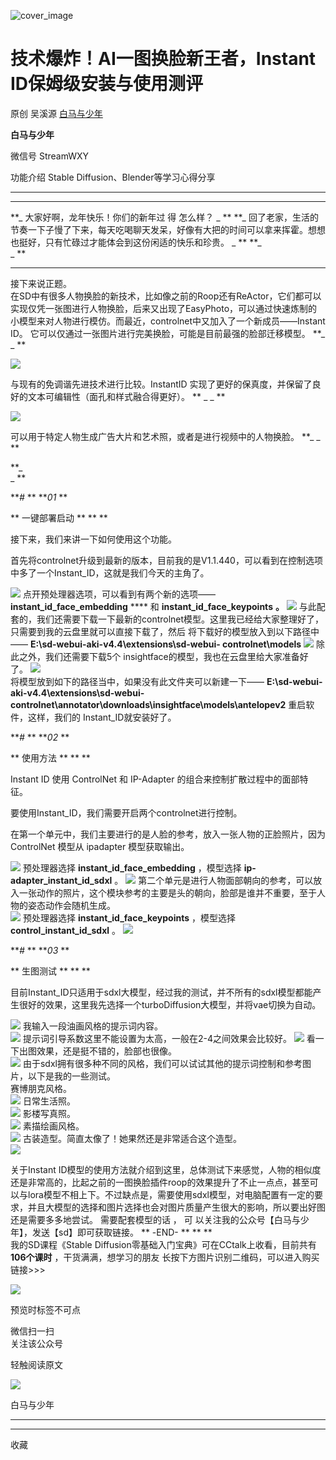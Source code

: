 ![cover_image](https://mmbiz.qpic.cn/sz_mmbiz_jpg/rR335dShxibibuFercwGmHPy4v4KAhWPKVh3WPygAWLGJxplxibhYd4uhjWROxZS8FdYSCHnGGo8Vg4gd94jnzwOg/0?wx_fmt=jpeg)

#  技术爆炸！AI一图换脸新王者，Instant ID保姆级安装与使用测评

原创  吴溪源  [ 白马与少年 ](javascript:void\(0\);)

**白马与少年**

微信号  StreamWXY

功能介绍  Stable Diffusion、Blender等学习心得分享

__ __

__ _ _

**_ 大家好啊，龙年快乐！你们的新年过  得  怎么样？  _ ** **_
回了老家，生活的节奏一下子慢了下来，每天吃喝聊天发呆，好像有大把的时间可以拿来挥霍。想想也挺好，只有忙碌过才能体会到这份闲适的快乐和珍贵。  _ **
**_  
_ **

* * *

接下来说正题。  
在SD中有很多人物换脸的新技术，比如像之前的Roop还有ReActor，它们都可以实现仅凭一张图进行人物换脸，后来又出现了EasyPhoto，可以通过快速炼制的小模型来对人物进行模仿。而最近，controlnet中又加入了一个新成员——Instant
ID。  它可以仅通过一张图片进行完美换脸，可能是目前最强的脸部迁移模型。  **_ _ **

![](https://mmbiz.qpic.cn/sz_mmbiz_png/rR335dShxib9dvIZBULKTzhrf91eeknaZWrxbfUG1XNMQkTx3QgGrwsnicvGXxibHXA63lWg1RRN6dQwwIPmajc1Q/640?wx_fmt=png&from=appmsg)

与现有的免调谐先进技术进行比较。InstantID 实现了更好的保真度，并保留了良好的文本可编辑性（面孔和样式融合得更好）。  ** _ _ **

![](https://mmbiz.qpic.cn/sz_mmbiz_png/rR335dShxib9dvIZBULKTzhrf91eeknaZm79Z5tzCibRpEDbsZ6nS6osia1zGzmq29k12MibxAxGJiadffpabMwibYcg/640?wx_fmt=png&from=appmsg)

可以用于特定人物生成广告大片和艺术照，或者是进行视频中的人物换脸。  **_ _ **

**_  
_ **

**_#_ ** **_01_ **

** 一键部署启动  ** ** **

  

接下来，我们来讲一下如何使用这个功能。  

  

首先将controlnet升级到最新的版本，目前我的是V1.1.440，可以看到在控制选项中多了一个Instant_ID，这就是我们今天的主角了。

  

![](https://mmbiz.qpic.cn/sz_mmbiz_png/rR335dShxib84rV6h9jTLKxNEdoCQypwQiaWkvt7ch5xjFfdicmz01ibluATkXsBgPlmtoK1Dic5bp477LNtrTRZ6hw/640?wx_fmt=png&from=appmsg)
点开预处理器选项，可以看到有两个新的选项——  **instant_id_face_embedding** **** 和
**instant_id_face_keypoints** **。**
![](https://mmbiz.qpic.cn/sz_mmbiz_png/rR335dShxib84rV6h9jTLKxNEdoCQypwQI2ClODpgGGCRqZCCKN4InB1lNAYatcujiaLc5lKYWbaKx2WTjPSmqQQ/640?wx_fmt=png&from=appmsg)
与此配套的，我们还需要下载一下最新的controlnet模型。这里我已经给大家整理好了，只需要到我的云盘里就可以直接下载了，然后
将下载好的模型放入到以下路径中——  **E:\sd-webui-aki-v4.4\extensions\sd-webui-
controlnet\models**
![](https://mmbiz.qpic.cn/sz_mmbiz_png/rR335dShxib84rV6h9jTLKxNEdoCQypwQUDeCNtXCtdVMv4fQHFiadNSZKbAMpZicLhjG230ibbaibLfGTYAWr8ORXg/640?wx_fmt=png&from=appmsg)
除此之外，我们还需要下载5个  insightface的模型，我也在云盘里给大家准备好了。
![](https://mmbiz.qpic.cn/sz_mmbiz_png/rR335dShxib84rV6h9jTLKxNEdoCQypwQcYzUJsmKicvdEPj1NsBWABpNwJSgGYAibcbs7W3FWadf3Nicuic7LoZCzw/640?wx_fmt=png&from=appmsg)  
将模型放到如下的路径当中，如果没有此文件夹可以新建一下——  **E:\sd-webui-aki-v4.4\extensions\sd-webui-
controlnet\annotator\downloads\insightface\models\antelopev2** 重启软件，这样，我们的
Instant_ID就安装好了。  

**_#_ ** **_02_ **

** 使用方法  ** ** **

  

Instant ID 使用 ControlNet 和 IP-Adapter 的组合来控制扩散过程中的面部特征。

  

要使用Instant_ID，我们需要开启两个controlnet进行控制。

  

在第一个单元中，我们主要进行的是人脸的参考，放入一张人物的正脸照片，因为 ControlNet 模型从 ipadapter 模型获取输出。

  

![](https://mmbiz.qpic.cn/sz_mmbiz_png/rR335dShxib9dvIZBULKTzhrf91eeknaZsCLUEqibEOtlicpNSL5TonicibKGYtlupZ6kz5c7EebSvicgtrH1ibmRG5Dg/640?wx_fmt=png&from=appmsg)
预处理器选择 **instant_id_face_embedding** ，模型选择 **ip-adapter_instant_id_sdxl** 。
![](https://mmbiz.qpic.cn/sz_mmbiz_png/rR335dShxib84rV6h9jTLKxNEdoCQypwQI9jLib2XVlFPfqbfRUbEGGkicG4nYSORoH8NQHg3O9wU601OasHy2Nibg/640?wx_fmt=png&from=appmsg)
第二个单元是进行人物面部朝向的参考，可以放入一张动作的照片，这个模块参考的主要是头的朝向，脸部是谁并不重要，至于人物的姿态动作会随机生成。  
![](https://mmbiz.qpic.cn/sz_mmbiz_png/rR335dShxib9dvIZBULKTzhrf91eeknaZe9siaZIIA6rzSG1tHw1892UIVIU79aRI06YFMYKgib7H4L92G8ooVc8A/640?wx_fmt=png&from=appmsg)
预处理器选择  **instant_id_face_keypoints** ，模型选择  **control_instant_id_sdxl** 。
![](https://mmbiz.qpic.cn/sz_mmbiz_png/rR335dShxib84rV6h9jTLKxNEdoCQypwQK1dbnfGbIoZyCa8C90OW8RUfkONswdvFxEzA2YuPr6n5yIrrVCQiadg/640?wx_fmt=png&from=appmsg)  

**_#_ ** **_03_ **

** 生图测试  ** ** **

  

目前Instant_ID只适用于sdxl大模型，经过我的测试，并不所有的sdxl模型都能产生很好的效果，这里我先选择一个turboDiffusion大模型，并将vae切换为自动。

  

![](https://mmbiz.qpic.cn/sz_mmbiz_png/rR335dShxib9dvIZBULKTzhrf91eeknaZrPjR87HCwibps1icmtBc5gEDUHtiapicqyO4Tvaj794lI4qyoic9nAiaXlSw/640?wx_fmt=png&from=appmsg)
我输入一段油画风格的提示词内容。  
![](https://mmbiz.qpic.cn/sz_mmbiz_png/rR335dShxib9dvIZBULKTzhrf91eeknaZjBeGEAmeWbM8nRuYbcIh3zF3snwZOIDBKo69Ma3TBf7MjTIic4Q9BfQ/640?wx_fmt=png&from=appmsg)
提示词引导系数这里不能设置为太高，一般在2-4之间效果会比较好。
![](https://mmbiz.qpic.cn/sz_mmbiz_png/rR335dShxib9dvIZBULKTzhrf91eeknaZKx0LM67sPiaPDGjFB6LY0jnS7xfd63WpJKiaruu42b2J9ibI59jHicIMlw/640?wx_fmt=png&from=appmsg)
看一下出图效果，还是挺不错的，脸部也很像。  
![](https://mmbiz.qpic.cn/sz_mmbiz_png/rR335dShxib9dvIZBULKTzhrf91eeknaZ6iavaoQAQGuutiaoySfeDEn2OW7KYia5WFSDHJOK88SCGNm9iaP9ibUMcow/640?wx_fmt=png&from=appmsg)
由于sdxl拥有很多种不同的风格，我们可以试试其他的提示词控制和参考图片，以下是我的一些测试。  
赛博朋克风格。  
![](https://mmbiz.qpic.cn/sz_mmbiz_png/rR335dShxibibuFercwGmHPy4v4KAhWPKVdlPiaBKYG442waicq1o37apB2TDcuUCMxk9UYsD8dCuxsLlcTBeA5CCg/640?wx_fmt=png&from=appmsg)
日常生活照。  
![](https://mmbiz.qpic.cn/sz_mmbiz_png/rR335dShxibibuFercwGmHPy4v4KAhWPKVA6l86lQ5qqCfXicSAnlfj7ahA6EKZAaHM62fiaCuRmHeUbs20icQRuwaw/640?wx_fmt=png&from=appmsg)
影楼写真照。  
![](https://mmbiz.qpic.cn/sz_mmbiz_png/rR335dShxibibuFercwGmHPy4v4KAhWPKVMSnibic48oJib3XIRoqfQTJLN7t0nbpjcMNrib1fdmMCb8LA2bqqC74hwg/640?wx_fmt=png&from=appmsg)
素描绘画风格。  
![](https://mmbiz.qpic.cn/sz_mmbiz_png/rR335dShxibibuFercwGmHPy4v4KAhWPKVKsbj56ST6U4VmloicyQqGt5Y3nDs73wLa0A0BILXQumoW8UcK0n0fHA/640?wx_fmt=png&from=appmsg)
古装造型。简直太像了！她果然还是非常适合这个造型。  
![](https://mmbiz.qpic.cn/sz_mmbiz_png/rR335dShxibibuFercwGmHPy4v4KAhWPKVW5gWacmIK3HZyANGxrqkRCqSqdnw6XibtRC4BhaFgQaC0DmKXDFtmkg/640?wx_fmt=png&from=appmsg)  
  
  
  
  
关于Instant
ID模型的使用方法就介绍到这里，总体测试下来感觉，人物的相似度还是非常高的，比起之前的一图换脸插件roop的效果提升了不止一点点，甚至可以与lora模型不相上下。不过缺点是，需要使用sdxl模型，对电脑配置有一定的要求，并且大模型的选择和图片选择也会对图片质量产生很大的影响，所以要出好图还是需要多多地尝试。
需要配套模型的话  ，  可  以关注我的公众号【白马与少年】，发送【sd】即可获取链接。  ** -END-  ** ** **  
我的SD课程《Stable Diffusion零基础入门宝典》可在CCtalk上收看，目前共有  **106个课时** ，干货满满，想学习的朋友
长按下方图片识别二维码，可以进入购买链接>>>

![](https://mmbiz.qpic.cn/sz_mmbiz_jpg/rR335dShxibicWmbe9oYaryEicR9BouhhB701eVnt7WG0l9SzmNLOBxyicqGS4XNzUh7qbdKZZq1stDrOv1bAJYPRg/640?wx_fmt=jpeg)

预览时标签不可点

微信扫一扫  
关注该公众号



轻触阅读原文

![](http://mmbiz.qpic.cn/sz_mmbiz_png/rR335dShxibicFrWhQnGuwdp4icKgCxibWO94LTgVCdyGEa5tticq3VQ0wbSfnGkl6ficicgn1LmHvKohOIT76T3un55Q/0?wx_fmt=png)

白马与少年







****



****



  收藏

